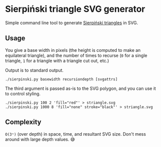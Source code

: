 # Sierpiński triangle SVG generator

Simple command line tool to generate [Sierpiński
triangles](https://en.wikipedia.org/wiki/Sierpi%C5%84ski_triangle) in
SVG.

## Usage

You give a base width in pixels (the height is computed to make an
equilateral triangle), and the number of times to recurse (`0` for a
single triangle, `1` for a triangle with a triangle cut out, etc.)

Output is to standard output.

```
./sierpinski.py basewidth recursiondepth [svgattrs]
```

The third argument is passed as-is to the SVG polygon, and you can use
it to control styling.

```
./sierpinski.py 100 2 'fill="red"' > striangle.svg
./sierpinski.py 1000 8 'fill="none" stroke="black"' > striangle.svg
```

## Complexity

`O(3ⁿ)` (over depth) in space, time, and resultant SVG size. Don't mess
around with large depth values. 😅

